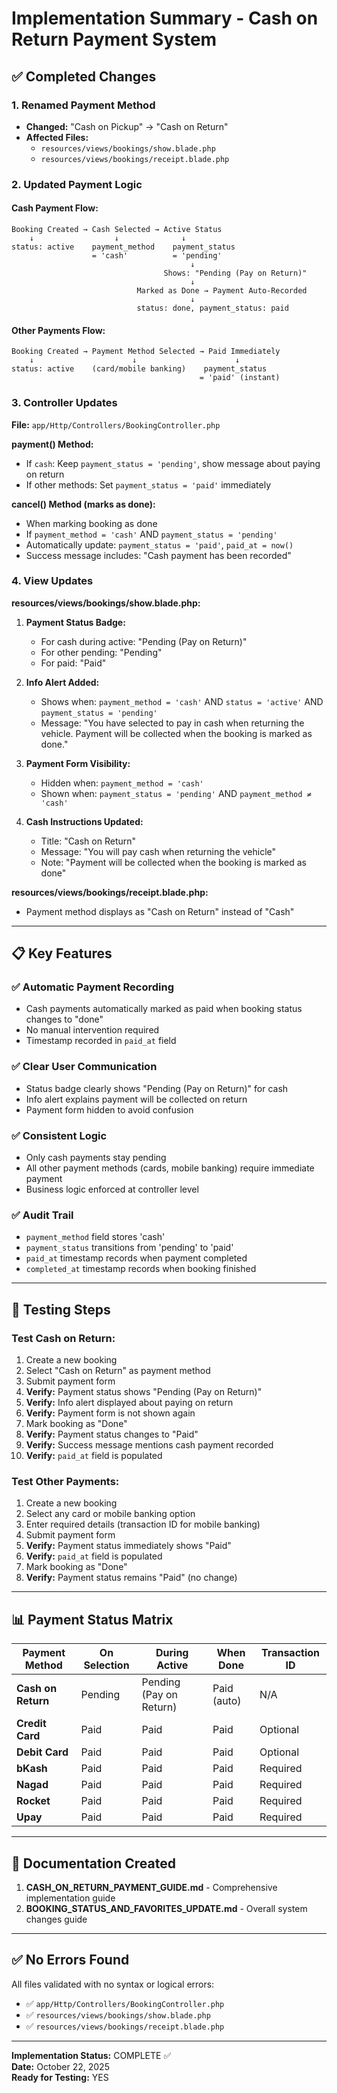 # Implementation Summary - Cash on Return Payment System

## ✅ Completed Changes

### 1. Renamed Payment Method
- **Changed:** "Cash on Pickup" → "Cash on Return"
- **Affected Files:**
  - `resources/views/bookings/show.blade.php`
  - `resources/views/bookings/receipt.blade.php`

### 2. Updated Payment Logic

#### Cash Payment Flow:
```
Booking Created → Cash Selected → Active Status
    ↓                  ↓              ↓
status: active    payment_method    payment_status
                  = 'cash'          = 'pending'
                                        ↓
                                  Shows: "Pending (Pay on Return)"
                                        ↓
                            Marked as Done → Payment Auto-Recorded
                                        ↓
                            status: done, payment_status: paid
```

#### Other Payments Flow:
```
Booking Created → Payment Method Selected → Paid Immediately
    ↓                      ↓                      ↓
status: active    (card/mobile banking)    payment_status
                                          = 'paid' (instant)
```

### 3. Controller Updates

**File:** `app/Http/Controllers/BookingController.php`

**payment() Method:**
- If `cash`: Keep `payment_status = 'pending'`, show message about paying on return
- If other methods: Set `payment_status = 'paid'` immediately

**cancel() Method (marks as done):**
- When marking booking as done
- If `payment_method = 'cash'` AND `payment_status = 'pending'`
- Automatically update: `payment_status = 'paid'`, `paid_at = now()`
- Success message includes: "Cash payment has been recorded"

### 4. View Updates

**resources/views/bookings/show.blade.php:**

1. **Payment Status Badge:**
   - For cash during active: "Pending (Pay on Return)"
   - For other pending: "Pending"
   - For paid: "Paid"

2. **Info Alert Added:**
   - Shows when: `payment_method = 'cash'` AND `status = 'active'` AND `payment_status = 'pending'`
   - Message: "You have selected to pay in cash when returning the vehicle. Payment will be collected when the booking is marked as done."

3. **Payment Form Visibility:**
   - Hidden when: `payment_method = 'cash'`
   - Shown when: `payment_status = 'pending'` AND `payment_method ≠ 'cash'`

4. **Cash Instructions Updated:**
   - Title: "Cash on Return"
   - Message: "You will pay cash when returning the vehicle"
   - Note: "Payment will be collected when the booking is marked as done"

**resources/views/bookings/receipt.blade.php:**
- Payment method displays as "Cash on Return" instead of "Cash"

---

## 📋 Key Features

### ✅ Automatic Payment Recording
- Cash payments automatically marked as paid when booking status changes to "done"
- No manual intervention required
- Timestamp recorded in `paid_at` field

### ✅ Clear User Communication
- Status badge clearly shows "Pending (Pay on Return)" for cash
- Info alert explains payment will be collected on return
- Payment form hidden to avoid confusion

### ✅ Consistent Logic
- Only cash payments stay pending
- All other payment methods (cards, mobile banking) require immediate payment
- Business logic enforced at controller level

### ✅ Audit Trail
- `payment_method` field stores 'cash'
- `payment_status` transitions from 'pending' to 'paid'
- `paid_at` timestamp records when payment completed
- `completed_at` timestamp records when booking finished

---

## 🧪 Testing Steps

### Test Cash on Return:
1. Create a new booking
2. Select "Cash on Return" as payment method
3. Submit payment form
4. **Verify:** Payment status shows "Pending (Pay on Return)"
5. **Verify:** Info alert displayed about paying on return
6. **Verify:** Payment form is not shown again
7. Mark booking as "Done"
8. **Verify:** Payment status changes to "Paid"
9. **Verify:** Success message mentions cash payment recorded
10. **Verify:** `paid_at` field is populated

### Test Other Payments:
1. Create a new booking
2. Select any card or mobile banking option
3. Enter required details (transaction ID for mobile banking)
4. Submit payment form
5. **Verify:** Payment status immediately shows "Paid"
6. **Verify:** `paid_at` field is populated
7. Mark booking as "Done"
8. **Verify:** Payment status remains "Paid" (no change)

---

## 📊 Payment Status Matrix

| Payment Method | On Selection | During Active | When Done | Transaction ID |
|---------------|-------------|---------------|-----------|----------------|
| **Cash on Return** | Pending | Pending (Pay on Return) | Paid (auto) | N/A |
| **Credit Card** | Paid | Paid | Paid | Optional |
| **Debit Card** | Paid | Paid | Paid | Optional |
| **bKash** | Paid | Paid | Paid | Required |
| **Nagad** | Paid | Paid | Paid | Required |
| **Rocket** | Paid | Paid | Paid | Required |
| **Upay** | Paid | Paid | Paid | Required |

---

## 📝 Documentation Created

1. **CASH_ON_RETURN_PAYMENT_GUIDE.md** - Comprehensive implementation guide
2. **BOOKING_STATUS_AND_FAVORITES_UPDATE.md** - Overall system changes guide

---

## ✅ No Errors Found

All files validated with no syntax or logical errors:
- ✅ `app/Http/Controllers/BookingController.php`
- ✅ `resources/views/bookings/show.blade.php`
- ✅ `resources/views/bookings/receipt.blade.php`

---

**Implementation Status:** COMPLETE ✅  
**Date:** October 22, 2025  
**Ready for Testing:** YES
